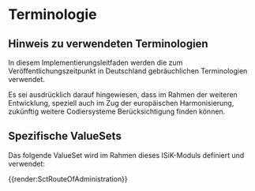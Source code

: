 # Terminologie

## Hinweis zu verwendeten Terminologien

In diesem Implementierungsleitfaden werden die zum Veröffentlichungszeitpunkt in Deutschland gebräuchlichen Terminologien verwendet.

Es sei ausdrücklich darauf hingewiesen, dass im Rahmen der weiteren Entwicklung, speziell auch im Zug der europäischen Harmonisierung, zukünftig weitere Codiersysteme Berücksichtigung finden können.

## Spezifische ValueSets

Das folgende ValueSet wird im Rahmen dieses ISiK-Moduls definiert und verwendet:

{{render:SctRouteOfAdministration}}
